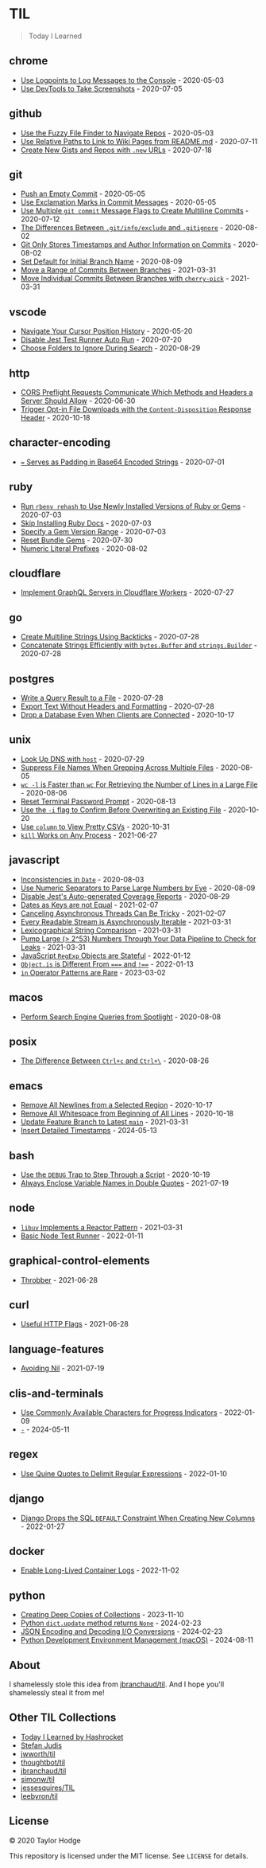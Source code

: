 # TIL

> Today I Learned

<!-- index starts -->
## chrome

* [Use Logpoints to Log Messages to the Console](https://github.com/jthodge/til/blob/main/chrome/use-logpoints-to-log-messages-to-the-console.md) - 2020-05-03
* [Use DevTools to Take Screenshots](https://github.com/jthodge/til/blob/main/chrome/use-devtools-to-take-screenshots.md) - 2020-07-05

## github

* [Use the Fuzzy File Finder to Navigate Repos](https://github.com/jthodge/til/blob/main/github/use-the-fuzzy-file-finder-to-navigate-repos.md) - 2020-05-03
* [Use Relative Paths to Link to Wiki Pages from README.md](https://github.com/jthodge/til/blob/main/github/use-relative-paths-to-link-to-wiki-pages-from-README.md) - 2020-07-11
* [Create New Gists and Repos with `.new` URLs](https://github.com/jthodge/til/blob/main/github/create-new-gists-and-repos-with-new-urls.md) - 2020-07-18

## git

* [Push an Empty Commit](https://github.com/jthodge/til/blob/main/git/push-an-empty-commit.md) - 2020-05-05
* [Use Exclamation Marks in Commit Messages](https://github.com/jthodge/til/blob/main/git/use-exclamation-marks-in-commit-messages.md) - 2020-05-05
* [Use Multiple `git commit` Message Flags to Create Multiline Commits](https://github.com/jthodge/til/blob/main/git/use-multiple-git-commit-message-flags-to-create-multiline-commits.md) - 2020-07-12
* [The Differences Between `.git/info/exclude` and `.gitignore`](https://github.com/jthodge/til/blob/main/git/the-differences-between-git-info-exclude-and-gitignore.md) - 2020-08-02
* [Git Only Stores Timestamps and Author Information on Commits](https://github.com/jthodge/til/blob/main/git/git-only-stores-timestamp-and-author-information-on-commits.md) - 2020-08-02
* [Set Default for Initial Branch Name](https://github.com/jthodge/til/blob/main/git/set-default-for-initial-branch-name.md) - 2020-08-09
* [Move a Range of Commits Between Branches](https://github.com/jthodge/til/blob/main/git/move-a-range-of-commits-between-branches.md) - 2021-03-31
* [Move Individual Commits Between Branches with `cherry-pick`](https://github.com/jthodge/til/blob/main/git/move-individual-commits-between-branches-with-cherry-pick.md) - 2021-03-31

## vscode

* [Navigate Your Cursor Position History](https://github.com/jthodge/til/blob/main/vscode/navigate-your-cursor-position-history.md) - 2020-05-20
* [Disable Jest Test Runner Auto Run](https://github.com/jthodge/til/blob/main/vscode/disable-jest-test-runner-auto-run.md) - 2020-07-20
* [Choose Folders to Ignore During Search](https://github.com/jthodge/til/blob/main/vscode/choose-folders-to-ignore-during-search.md) - 2020-08-29

## http

* [CORS Preflight Requests Communicate Which Methods and Headers a Server Should Allow](https://github.com/jthodge/til/blob/main/http/cors-preflight-requests-communicate-which-methods-and-headers-a-server-should-allow.md) - 2020-06-30
* [Trigger Opt-in File Downloads with the `Content-Disposition` Response Header](https://github.com/jthodge/til/blob/main/http/trigger-opt-in-file-downloads-with-the-content-disposition-response-header.md) - 2020-10-18

## character-encoding

* [`=` Serves as Padding in Base64 Encoded Strings](https://github.com/jthodge/til/blob/main/character-encoding/equal-serves-as-padding-in-base64-encoded-strings.md) - 2020-07-01

## ruby

* [Run `rbenv rehash` to Use Newly Installed Versions of Ruby or Gems](https://github.com/jthodge/til/blob/main/ruby/run-rbenv-rehash-to-use-newly-installed-versions-of-ruby-or-gems.md) - 2020-07-03
* [Skip Installing Ruby Docs](https://github.com/jthodge/til/blob/main/ruby/skip-installing-ruby-docs.md) - 2020-07-03
* [Specify a Gem Version Range](https://github.com/jthodge/til/blob/main/ruby/specify-a-gem-version-range.md) - 2020-07-03
* [Reset Bundle Gems](https://github.com/jthodge/til/blob/main/ruby/reset-bundle-gems.md) - 2020-07-30
* [Numeric Literal Prefixes](https://github.com/jthodge/til/blob/main/ruby/numeric-literal-prefixes.md) - 2020-08-02

## cloudflare

* [Implement GraphQL Servers in Cloudflare Workers](https://github.com/jthodge/til/blob/main/cloudflare/implement-graphql-servers-in-cloudflare-workers.md) - 2020-07-27

## go

* [Create Multiline Strings Using Backticks](https://github.com/jthodge/til/blob/main/go/create-multiline-strings-using-backticks.md) - 2020-07-28
* [Concatenate Strings Efficiently with `bytes.Buffer` and `strings.Builder`](https://github.com/jthodge/til/blob/main/go/concatenate-strings-efficiently-with-bytesbuffer-and-stringsbuilder.md) - 2020-07-28

## postgres

* [Write a Query Result to a File](https://github.com/jthodge/til/blob/main/postgres/write-a-query-result-to-a-file.md) - 2020-07-28
* [Export Text Without Headers and Formatting](https://github.com/jthodge/til/blob/main/postgres/export-text-without-headers-and-formatting.md) - 2020-07-28
* [Drop a Database Even When Clients are Connected](https://github.com/jthodge/til/blob/main/postgres/drop-a-database-even-when-clients-are-connected.md) - 2020-10-17

## unix

* [Look Up DNS with `host`](https://github.com/jthodge/til/blob/main/unix/look-up-dns-with-host.md) - 2020-07-29
* [Suppress File Names When Grepping Across Multiple Files](https://github.com/jthodge/til/blob/main/unix/suppress-file-names-when-grepping-across-multiple-files.md) - 2020-08-05
* [`wc -l` is Faster than `wc` For Retrieving the Number of Lines in a Large File](https://github.com/jthodge/til/blob/main/unix/wc-l-is-faster-than-wc-for-retrieving-the-number-of-lines-in-a-large-file.md) - 2020-08-06
* [Reset Terminal Password Prompt](https://github.com/jthodge/til/blob/main/unix/reset-terminal-password-prompt.md) - 2020-08-13
* [Use the `-i` flag to Confirm Before Overwriting an Existing File](https://github.com/jthodge/til/blob/main/unix/use-the-i-flag-to-confirm-before-overwriting-an-existing-file.md) - 2020-10-20
* [Use `column` to View Pretty CSVs](https://github.com/jthodge/til/blob/main/unix/use-column-to-view-pretty-csvs.md) - 2020-10-31
* [`kill` Works on Any Process](https://github.com/jthodge/til/blob/main/unix/kill-works-on-any-process.md) - 2021-06-27

## javascript

* [Inconsistencies in `Date`](https://github.com/jthodge/til/blob/main/javascript/inconsistencies-in-date.md) - 2020-08-03
* [Use Numeric Separators to Parse Large Numbers by Eye](https://github.com/jthodge/til/blob/main/javascript/use-numeric-separators-to-parse-large-numbers-by-eye.md) - 2020-08-09
* [Disable Jest's Auto-generated Coverage Reports](https://github.com/jthodge/til/blob/main/javascript/disable-jests-auto-generated-coverage-reports.md) - 2020-08-29
* [Dates as Keys are not Equal](https://github.com/jthodge/til/blob/main/javascript/dates-as-keys-are-not-equal.md) - 2021-02-07
* [Canceling Asynchronous Threads Can Be Tricky](https://github.com/jthodge/til/blob/main/javascript/canceling-asynchronous-threads-can-be-tricky.md) - 2021-02-07
* [Every Readable Stream is Asynchronously Iterable](https://github.com/jthodge/til/blob/main/javascript/every-readable-stream-is-asynchronously-iterable.md) - 2021-03-31
* [Lexicographical String Comparison](https://github.com/jthodge/til/blob/main/javascript/lexicographical-string-comparison.md) - 2021-03-31
* [Pump Large (> 2^53) Numbers Through Your Data Pipeline to Check for Leaks](https://github.com/jthodge/til/blob/main/javascript/pump-large-numbers-through-your-data-pipeline-to-check-for-leaks.md) - 2021-03-31
* [JavaScript `RegExp` Objects are Stateful](https://github.com/jthodge/til/blob/main/javascript/javascript-regexp-objects-are-stateful.md) - 2022-01-12
* [`Object.is` is Different From `===` and `!==`](https://github.com/jthodge/til/blob/main/javascript/object-dot-is-is-different-from-strict-value-comparison.md) - 2022-01-13
* [`in` Operator Patterns are Rare](https://github.com/jthodge/til/blob/main/javascript/in-operator-patterns-are-rare.md) - 2023-03-02

## macos

* [Perform Search Engine Queries from Spotlight](https://github.com/jthodge/til/blob/main/macos/perform-search-engine-queries-from-spotlight.md) - 2020-08-08

## posix

* [The Difference Between `Ctrl+c` and `Ctrl+\`](https://github.com/jthodge/til/blob/main/posix/the-difference-between-control-c-and-control-backslash.md) - 2020-08-26

## emacs

* [Remove All Newlines from a Selected Region](https://github.com/jthodge/til/blob/main/emacs/remove-all-newlines-from-a-selected-region.md) - 2020-10-17
* [Remove All Whitespace from Beginning of All Lines](https://github.com/jthodge/til/blob/main/emacs/remove-all-whitespace-from-beginning-of-all-lines.md) - 2020-10-18
* [Update Feature Branch to Latest `main`](https://github.com/jthodge/til/blob/main/emacs/update-feature-branch-to-latest-main.md) - 2021-03-31
* [Insert Detailed Timestamps](https://github.com/jthodge/til/blob/main/emacs/insert-detailed-timestamps.md) - 2024-05-13

## bash

* [Use the `DEBUG` Trap to Step Through a Script](https://github.com/jthodge/til/blob/main/bash/use-the-debug-trap-to-step-through-a-script.md) - 2020-10-19
* [Always Enclose Variable Names in Double Quotes](https://github.com/jthodge/til/blob/main/bash/always-enclose-variable-names-in-double-quotes.md) - 2021-07-19

## node

* [`libuv` Implements a Reactor Pattern](https://github.com/jthodge/til/blob/main/node/libuv-implements-a-reactor-pattern.md) - 2021-03-31
* [Basic Node Test Runner](https://github.com/jthodge/til/blob/main/node/basic-node-test-runner.md) - 2022-01-11

## graphical-control-elements

* [Throbber](https://github.com/jthodge/til/blob/main/graphical-control-elements/throbber.md) - 2021-06-28

## curl

* [Useful HTTP Flags](https://github.com/jthodge/til/blob/main/curl/useful-http-flags.md) - 2021-06-28

## language-features

* [Avoiding Nil](https://github.com/jthodge/til/blob/main/language-features/avoiding-nil.md) - 2021-07-19

## clis-and-terminals

* [Use Commonly Available Characters for Progress Indicators](https://github.com/jthodge/til/blob/main/clis-and-terminals/use-commonly-available-characters-for-progress-indicators.md) - 2022-01-09
* [`-`](https://github.com/jthodge/til/blob/main/clis-and-terminals/dash.md) - 2024-05-11

## regex

* [Use Quine Quotes to Delimit Regular Expressions](https://github.com/jthodge/til/blob/main/regex/use-quine-quotes-to-delimit-regular-expressions.md) - 2022-01-10

## django

* [Django Drops the SQL `DEFAULT` Constraint When Creating New Columns](https://github.com/jthodge/til/blob/main/django/django-drops-the-sql-default-constraint-when-creating-new-columns.md) - 2022-01-27

## docker

* [Enable Long-Lived Container Logs](https://github.com/jthodge/til/blob/main/docker/enable-long-lived-container-logs.md) - 2022-11-02

## python

* [Creating Deep Copies of Collections](https://github.com/jthodge/til/blob/main/python/creating-collection-deepcopies.md) - 2023-11-10
* [Python `dict.update` method returns `None`](https://github.com/jthodge/til/blob/main/python/dict-update-return-values.md) - 2024-02-23
* [JSON Encoding and Decoding I/O Conversions](https://github.com/jthodge/til/blob/main/python/json-encoding-decoding-io.md) - 2024-02-23
* [Python Development Environment Management (macOS)](https://github.com/jthodge/til/blob/main/python/dev-env-mgmt.md) - 2024-08-11
<!-- index ends -->

## About

I shamelessly stole this idea from [jbranchaud/til](https://github.com/jbranchaud/til). And I hope you'll shamelessly steal it from me!

## Other TIL Collections

- [Today I Learned by Hashrocket](https://til.hashrocket.com)
- [Stefan Judis](https://www.stefanjudis.com/today-i-learned/)
- [jwworth/til](https://github.com/jwworth/til)
- [thoughtbot/til](https://github.com/thoughtbot/til)
- [jbranchaud/til](https://github.com/jbranchaud/til)
- [simonw/til](https://github.com/simonw/til)
- [jessesquires/TIL](https://github.com/jessesquires/TIL)
- [leebyron/til](https://github.com/leebyron/til)

## License

&copy; 2020 Taylor Hodge

This repository is licensed under the MIT license. See `LICENSE` for
details.
